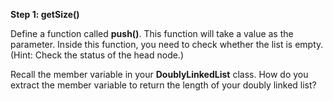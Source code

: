 <!--title={Inserting Items in Empty List}--> 

<!--badges={Algorithms:2,Python:1}-->

<!--concepts={Inserting Into a Linked List}-->

**Step 1: getSize()**

Define a function called **push()**. This function will take a value as the parameter. Inside this function, you need to check whether the list is empty. (Hint: Check the status of the head node.)

Recall the member variable in your **DoublyLinkedList** class. How do you extract the member variable to return the length of your doubly linked list?

